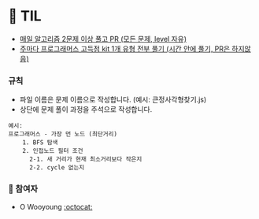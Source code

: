 # 📕 TIL

- [매일 알고리즘 2문제 이상 풀고 PR (모든 문제, level 자유)](https://school.programmers.co.kr/learn/challenges?order=recent&languages=javascript)
- [주마다 프로그래머스 고득점 kit 1개 유형 전부 풀기 (시간 안에 풀기, PR은 하지않음)](https://school.programmers.co.kr/learn/challenges?tab=algorithm_practice_kit)

### 규칙

- 파일 이름은 문제 이름으로 작성합니다. (예시: 큰정사각형찾기.js)
- 상단에 문제 풀이 과정을 주석으로 작성합니다.

```
예시:
프로그래머스 - 가장 먼 노드 (최단거리)
    1. BFS 탐색
    2. 인접노드 필터 조건
      2-1. 새 거리가 현재 최소거리보다 작은지
      2-2. cycle 없는지
```

### 🐰 참여자

- O Wooyoung [:octocat:](https://github.com/fz7948)
